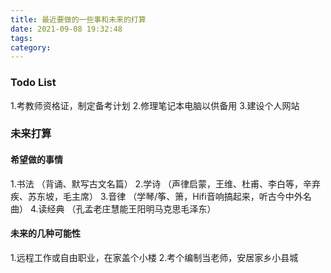 ```yaml
---
title: 最近要做的一些事和未来的打算
date: 2021-09-08 19:32:48
tags:
category:
---
```



### Todo List
1.考教师资格证，制定备考计划
2.修理笔记本电脑以供备用
3.建设个人网站

### 未来打算
#### 希望做的事情
1.书法 （背诵、默写古文名篇）
2.学诗 （声律启蒙，王维、杜甫、李白等，辛弃疾、苏东坡，毛主席）
3.音律 （学琴/筝、箫，Hifi音响搞起来，听古今中外名曲）
4.读经典 （孔孟老庄慧能王阳明马克思毛泽东）  
#### 未来的几种可能性
1.远程工作或自由职业，在家盖个小楼
2.考个编制当老师，安居家乡小县城